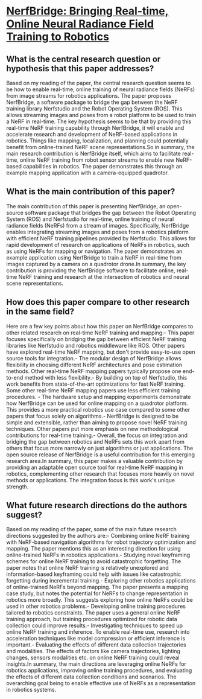 # [NerfBridge: Bringing Real-time, Online Neural Radiance Field Training to   Robotics](https://arxiv.org/abs/2305.09761)

## What is the central research question or hypothesis that this paper addresses?

Based on my reading of the paper, the central research question seems to be how to enable real-time, online training of neural radiance fields (NeRFs) from image streams for robotics applications. The paper proposes NerfBridge, a software package to bridge the gap between the NeRF training library Nerfstudio and the Robot Operating System (ROS). This allows streaming images and poses from a robot platform to be used to train a NeRF in real-time. The key hypothesis seems to be that by providing this real-time NeRF training capability through NerfBridge, it will enable and accelerate research and development of NeRF-based applications in robotics. Things like mapping, localization, and planning could potentially benefit from online-trained NeRF scene representations.So in summary, the main research contribution is NerfBridge itself, which aims to facilitate real-time, online NeRF training from robot sensor streams to enable new NeRF-based capabilities in robotics. The paper demonstrates this through an example mapping application with a camera-equipped quadrotor.


## What is the main contribution of this paper?

The main contribution of this paper is presenting NerfBridge, an open-source software package that bridges the gap between the Robot Operating System (ROS) and Nerfstudio for real-time, online training of neural radiance fields (NeRFs) from a stream of images. Specifically, NerfBridge enables integrating streaming images and poses from a robotics platform with efficient NeRF training pipelines provided by Nerfstudio. This allows for rapid development of research on applications of NeRFs in robotics, such as using NeRFs for mapping or navigation. The paper demonstrates an example application using NerfBridge to train a NeRF in real-time from images captured by a camera on a quadrotor drone.In summary, the key contribution is providing the NerfBridge software to facilitate online, real-time NeRF training and research at the intersection of robotics and neural scene representations.


## How does this paper compare to other research in the same field?

Here are a few key points about how this paper on NerfBridge compares to other related research on real-time NeRF training and mapping:- This paper focuses specifically on bridging the gap between efficient NeRF training libraries like Nerfstudio and robotics middleware like ROS. Other papers have explored real-time NeRF mapping, but don't provide easy-to-use open source tools for integration.- The modular design of NerfBridge allows flexibility in choosing different NeRF architectures and pose estimation methods. Other real-time NeRF mapping papers typically propose one end-to-end method with less flexibility.- By building on top of Nerfstudio, this work benefits from state-of-the-art optimizations for fast NeRF training. Some other real-time NeRF mapping papers use less efficient training procedures. - The hardware setup and mapping experiments demonstrate how NerfBridge can be used for online mapping on a quadrotor platform. This provides a more practical robotics use case compared to some other papers that focus solely on algorithms.- NerfBridge is designed to be simple and extensible, rather than aiming to propose novel NeRF training techniques. Other papers put more emphasis on new methodological contributions for real-time training.- Overall, the focus on integration and bridging the gap between robotics and NeRFs sets this work apart from others that focus more narrowly on just algorithms or just applications. The open source release of NerfBridge is a useful contribution for this emerging research area.In summary, this paper makes a valuable contribution by providing an adaptable open source tool for real-time NeRF mapping in robotics, complementing other research that focuses more heavily on novel methods or applications. The integration focus is this work's unique strength.


## What future research directions do the authors suggest?

Based on my reading of the paper, some of the main future research directions suggested by the authors are:- Combining online NeRF training with NeRF-based navigation algorithms for robot trajectory optimization and mapping. The paper mentions this as an interesting direction for using online-trained NeRFs in robotics applications.- Studying novel keyframing schemes for online NeRF training to avoid catastrophic forgetting. The paper notes that online NeRF training is relatively unexplored and information-based keyframing could help with issues like catastrophic forgetting during incremental training.- Exploring other robotics applications of online-trained NeRFs beyond mapping. The paper presents a mapping case study, but notes the potential for NeRFs to change representation in robotics more broadly. This suggests exploring how online NeRFs could be used in other robotics problems.- Developing online training procedures tailored to robotics constraints. The paper uses a general online NeRF training approach, but training procedures optimized for robotic data collection could improve results.- Investigating techniques to speed up online NeRF training and inference. To enable real-time use, research into acceleration techniques like model compression or efficient inference is important.- Evaluating the effects of different data collection trajectories and modalities. The effects of factors like camera trajectories, lighting changes, sensors modalities etc. on online NeRF training could reveal insights.In summary, the main directions are leveraging online NeRFs for robotics applications, improving online training procedures, and evaluating the effects of different data collection conditions and scenarios. The overarching goal being to enable effective use of NeRFs as a representation in robotics systems.
